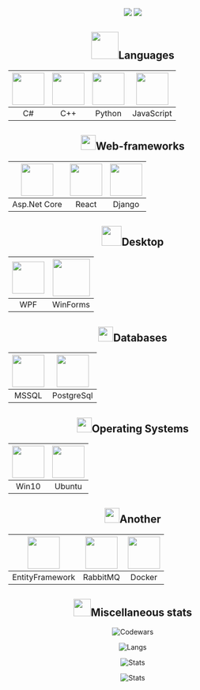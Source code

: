 <!--  Приветствие и направление разработки -->


<div align="center">
  <img src="https://readme-typing-svg.herokuapp.com?size=25&duration=1000&color=16EB00&center=true&vCenter=true&width=25&height=25&lines=%3E"/>
  <img src="https://readme-typing-svg.herokuapp.com?font=Fira+Code&size=25&pause=1000&color=000000&vCenter=true&width=310&height=25&lines=Hi+there%2C+I'm+Dmitrij;Back-end+developer"/>
</div>


<!-- Языки  -->
  
  
<h2 align="center">
  <img width=55px src="https://user-images.githubusercontent.com/86602542/169523990-981beff5-097f-4ba2-af24-fc64a74bfa5e.gif"/>Languages
</h2>
<div align="center">  

  | <img width=65px src="https://user-images.githubusercontent.com/86602542/169523940-1eaa39d9-0dc6-4aa0-9d0b-ac440473a052.png"/> | <img width=65px src="https://user-images.githubusercontent.com/86602542/197863225-493d6828-ecb8-4ddd-8555-0a7b4addc8c4.png"/> | <img width=65px src="https://user-images.githubusercontent.com/86602542/169524407-920644ab-78ee-499d-af82-0a4f38af26b0.png"/> | <img width=65px src="https://github.com/tovDmitrij/tovDmitrij/assets/86602542/04ea9835-fadd-42cc-a2dd-3edec8c5298b"/> |
  | :-: | :-: | :-: | :-: |
  | C# | C++| Python | JavaScript
  
</div>


<!-- Веб-фреймворки -->


<h2 align="center">
  <img height=30px src="https://user-images.githubusercontent.com/86602542/197358925-81de702b-9efb-4c8a-84cb-35a5a8bfef62.gif"/>Web-frameworks
</h2>
<div align="center">

  | <img width=65px src="https://user-images.githubusercontent.com/86602542/197358883-d3e90aea-6299-4bf6-a05f-86c7a8d68f62.png"/> | <img width=65px src="https://user-images.githubusercontent.com/86602542/225348609-f5a7c93d-b0e4-4392-962a-f7f44f7e432f.png"/> | <img width=65px src="https://github.com/tovDmitrij/tovDmitrij/assets/86602542/7be9c38a-3a4e-47f0-a4aa-5a9492d1116f" />
  | :-: | :-: | :-: |
  | Asp.Net Core | React | Django |
  
</div>


<!-- Десктоп -->


<h2 align="center">
  <img height=40px src="https://user-images.githubusercontent.com/86602542/169526105-70cd46cf-98b7-4547-be82-049d1794357f.gif"/>Desktop
</h2>
<div align="center">

  | <img width=65px src="https://user-images.githubusercontent.com/86602542/169524774-847a9d66-e57b-48b1-bc04-04263798d7ad.png"/> | <img width=75px src="https://user-images.githubusercontent.com/86602542/217938679-3756572a-fc8c-4bfc-96a5-f3d35884adf9.png"/> |
  | :-: | :-: |
  | WPF | WinForms |
  
</div>


<!-- Базы данных  -->


<h2 align="center">
  <img height=30px src="https://user-images.githubusercontent.com/86602542/169535904-f7b4c627-b7a1-4689-9727-138587107fd5.gif"/>Databases
</h2>
<div align="center">
  
  | <img width=65px src="https://user-images.githubusercontent.com/86602542/169476599-0fbba1f1-a150-47cc-bf24-aa92e4171f7b.png"/> | <img width=65px src="https://user-images.githubusercontent.com/86602542/200839167-c81c3343-1082-42ac-9b7d-ddc2c7184899.png"/> |
  | :-: | :-: |
  | MSSQL | PostgreSql |

</div>


<!--  Операционные системы  -->


<h2 align="center">
  <img height=30px src="https://user-images.githubusercontent.com/86602542/170211393-c0f2dd08-1da7-40cd-bb44-1a3216b4d7ee.gif"/>Operating Systems
</h2>
<div align="center">
  
  | <img width=65px src="https://user-images.githubusercontent.com/86602542/170212088-9b55c4ba-77da-4ca3-97dd-8067e1369d59.png"/> | <img width=65px src="https://user-images.githubusercontent.com/86602542/170211813-77cfbd5f-9829-428a-821a-3db0a2f3d57a.png"/> |
  | :-: | :-: |
  | Win10 | Ubuntu |
  
</div>


<!--  Прочее  -->


<h2 align="center">
  <img height=30px src="https://user-images.githubusercontent.com/86602542/169530095-ed0f5691-96e5-49fb-9122-e62670643361.gif"/>Another
</h2>
<div align="center">
  
  | <img width=65px src="https://user-images.githubusercontent.com/86602542/203132485-6102f837-e29b-46dc-81ab-1f797a906a60.png"/> | <img width=65px src="https://user-images.githubusercontent.com/86602542/225349656-d8a3d861-963a-4ba9-9a1d-2ac8ef181e72.png"/> | <img width=65px src="https://user-images.githubusercontent.com/86602542/225350609-9a4a7fab-a44b-4e65-a333-0fde261d2333.png"/> |
  | :-: | :-: | :-: |
  | EntityFramework | RabbitMQ | Docker |
  
</div>


<!-- GitHub статистика -->


<h2 align="center">
  <img height="35px" src="https://user-images.githubusercontent.com/86602542/169537286-37882072-0bf6-4153-819d-0da3b5cce4a7.gif">Miscellaneous stats
</h2>
<div align="center">
  
![Codewars](https://www.codewars.com/users/tovDmitrij/badges/large)
  
![Langs](https://github-readme-stats-tovdmitrij.vercel.app/api/top-langs/?username=tovDmitrij&langs_count=10&layout=compact&hide_title=true&count_private=true&disable_animations=true&exclude_repo=github-readme-stats,tovdmitrij.github.io,Petrol-Station,Nordavind-Investements,factory-ai-cameras)  
  
![Stats](https://github-readme-stats-tovdmitrij.vercel.app/api?username=tovDmitrij&show_icons=true&theme=light&text_color=434d58&hide_title=true&include_all_commits=true&rank_icon=github&disable_animations=true&include_all_commits=true) 

![Stats](https://github-readme-streak-stats.herokuapp.com/?user=tovdmitrij&count-private=true&theme=light&disable_animations=true) 
  
</div>
